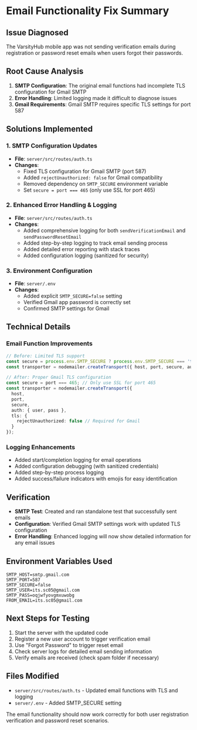 # Email Functionality Fix Summary

## Issue Diagnosed
The VarsityHub mobile app was not sending verification emails during registration or password reset emails when users forgot their passwords.

## Root Cause Analysis
1. **SMTP Configuration**: The original email functions had incomplete TLS configuration for Gmail SMTP
2. **Error Handling**: Limited logging made it difficult to diagnose issues
3. **Gmail Requirements**: Gmail SMTP requires specific TLS settings for port 587

## Solutions Implemented

### 1. SMTP Configuration Updates
- **File**: `server/src/routes/auth.ts`
- **Changes**:
  - Fixed TLS configuration for Gmail SMTP (port 587)
  - Added `rejectUnauthorized: false` for Gmail compatibility
  - Removed dependency on `SMTP_SECURE` environment variable
  - Set `secure = port === 465` (only use SSL for port 465)

### 2. Enhanced Error Handling & Logging
- **File**: `server/src/routes/auth.ts`
- **Changes**:
  - Added comprehensive logging for both `sendVerificationEmail` and `sendPasswordResetEmail`
  - Added step-by-step logging to track email sending process
  - Added detailed error reporting with stack traces
  - Added configuration logging (sanitized for security)

### 3. Environment Configuration
- **File**: `server/.env`
- **Changes**:
  - Added explicit `SMTP_SECURE=false` setting
  - Verified Gmail app password is correctly set
  - Confirmed SMTP settings for Gmail

## Technical Details

### Email Function Improvements
```typescript
// Before: Limited TLS support
const secure = process.env.SMTP_SECURE ? process.env.SMTP_SECURE === 'true' : port === 465;
const transporter = nodemailer.createTransport({ host, port, secure, auth: { user, pass } });

// After: Proper Gmail TLS configuration
const secure = port === 465; // Only use SSL for port 465
const transporter = nodemailer.createTransport({
  host,
  port,
  secure,
  auth: { user, pass },
  tls: {
    rejectUnauthorized: false // Required for Gmail
  }
});
```

### Logging Enhancements
- Added start/completion logging for email operations
- Added configuration debugging (with sanitized credentials)
- Added step-by-step process logging
- Added success/failure indicators with emojis for easy identification

## Verification
- **SMTP Test**: Created and ran standalone test that successfully sent emails
- **Configuration**: Verified Gmail SMTP settings work with updated TLS configuration
- **Error Handling**: Enhanced logging will now show detailed information for any email issues

## Environment Variables Used
```env
SMTP_HOST=smtp.gmail.com
SMTP_PORT=587
SMTP_SECURE=false
SMTP_USER=its.sc05@gmail.com
SMTP_PASS=oqjwfyovgmxuwobg
FROM_EMAIL=its.sc05@gmail.com
```

## Next Steps for Testing
1. Start the server with the updated code
2. Register a new user account to trigger verification email
3. Use "Forgot Password" to trigger reset email
4. Check server logs for detailed email sending information
5. Verify emails are received (check spam folder if necessary)

## Files Modified
- `server/src/routes/auth.ts` - Updated email functions with TLS and logging
- `server/.env` - Added SMTP_SECURE setting

The email functionality should now work correctly for both user registration verification and password reset scenarios.
